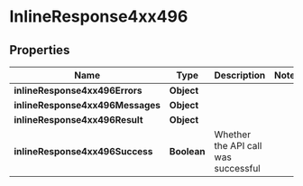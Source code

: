 # InlineResponse4xx496

## Properties
Name | Type | Description | Notes
------------ | ------------- | ------------- | -------------
**inlineResponse4xx496Errors** | **Object** |  | 
**inlineResponse4xx496Messages** | **Object** |  | 
**inlineResponse4xx496Result** | **Object** |  | 
**inlineResponse4xx496Success** | **Boolean** | Whether the API call was successful | 
